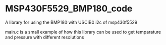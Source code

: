 # MSP430F5529_BMP180_code
A library for using the BMP180 with USCIB0 i2c of msp430f5529

main.c is a small example of how this library can be used to get temparature and pressure with different resolutions

